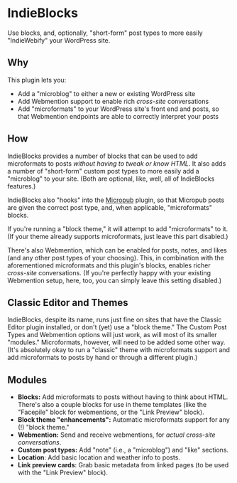 # IndieBlocks
Use blocks, and, optionally, "short-form" post types to more easily "IndieWebify" your WordPress site.

## Why
This plugin lets you:

* Add a "microblog" to either a new or existing WordPress site
* Add Webmention support to enable rich _cross-site_ conversations
* Add "microformats" to your WordPress site's front end and posts, so that Webmention endpoints are able to correctly interpret your posts

## How
IndieBlocks provides a number of blocks that can be used to add microformats to posts _without having to tweak or know HTML_. It also adds a number of "short-form" custom post types to more easily add a "microblog" to your site. (Both are optional, like, well, all of IndieBlocks features.)

IndieBlocks also "hooks" into the [Micropub](https://wordpress.org/plugins/micropub/) plugin, so that Micropub posts are given the correct post type, and, when applicable, "microformats" blocks.

If you're running a "block theme," it will attempt to add "microformats" to it. (If your theme already supports microformats, just leave this part disabled.)

There's also Webmention, which can be enabled for posts, notes, and likes (and any other post types of your choosing). This, in combination with the aforementioned microformats and this plugin's blocks, enables richer _cross-site_ conversations. (If you're perfectly happy with your existing Webmention setup, here, too, you can simply leave this setting disabled.)

## Classic Editor and Themes
IndieBlocks, despite its name, runs just fine on sites that have the Classic Editor plugin installed, or don't (yet) use a "block theme." The Custom Post Types and Webmention options will just work, as will most of its smaller "modules." Microformats, however, will need to be added some other way. (It's absolutely okay to run a "classic" theme with microformats support and add microformats to posts by hand or through a different plugin.)

## Modules
* **Blocks:** Add microformats to posts without having to think about HTML. There's also a couple blocks for use in theme templates (like the "Facepile" block for webmentions, or the "Link Preview" block).
* **Block theme "enhancements":** Automatic microformats support for any (!) "block theme."
* **Webmention:** Send and receive webmentions, for _actual cross-site conversations_.
* **Custom post types:** Add "note" (i.e., a "microblog") and "like" sections.
* **Location**: Add basic location and weather info to posts.
* **Link preview cards**: Grab basic metadata from linked pages (to be used with the "Link Preview" block).


